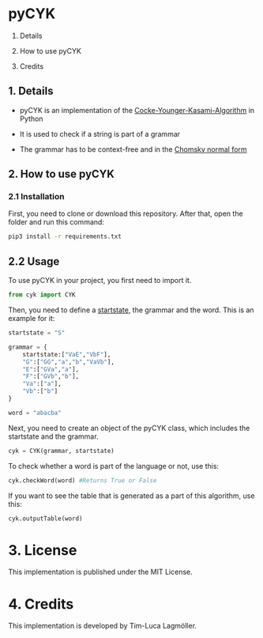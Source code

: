 # pyCYK

1.  Details

2.  How to use pyCYK

3.  Credits



## 1. Details

- pyCYK is an implementation of the [Cocke-Younger-Kasami-Algorithm](https://en.wikipedia.org/wiki/CYK_algorithm) in Python

- It is used to check if a string is part of a grammar

- The grammar has to be context-free and in the [Chomsky normal form](https://en.wikipedia.org/wiki/Chomsky_normal_form)



## 2. How to use pyCYK

### 2.1 Installation

First, you need to clone or download this repository. After that, open the folder and run this command:

```bash
pip3 install -r requirements.txt
```



## 2.2 Usage

To use pyCYK in your project, you first need to import it.

```python
from cyk import CYK
```

Then, you need to define a [startstate](https://en.wikipedia.org/wiki/Finite-state_machine#Start_state), the grammar and the word. This is an example for it:

```python
startstate = "S"

grammar = {
    startstate:["VaE","VbF"],
    "G":["GG","a","b","VaVb"],
    "E":["GVa","a"],
    "F":["GVb","b"],
    "Va":["a"],
    "Vb":["b"]
}

word = "abacba"
```

Next, you need to create an object of the pyCYK class, which includes the startstate and the grammar.

```python
cyk = CYK(grammar, startstate)
```

To check whether a word is part of the language or not, use this:

```python
cyk.checkWord(word) #Returns True or False
```

If you want to see the table that is generated as a part of this algorithm, use this:

```python
cyk.outputTable(word)
```



# 3. License

This implementation is published under the MIT License.

# 4. Credits

This implementation is developed by Tim-Luca Lagmöller.


